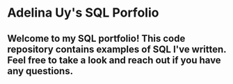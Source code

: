 # Adelina Uy's SQL Porfolio

## Welcome to my SQL portfolio! This code repository contains examples of SQL I've written. Feel free to take a look and reach out if you have any questions.
